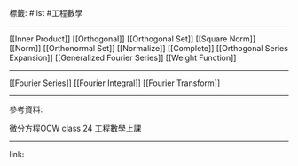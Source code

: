 標籤: #list #工程數學 

---

[[Inner Product]]
[[Orthogonal]]
[[Orthogonal Set]]
[[Square Norm]]
[[Norm]]
[[Orthonormal Set]]
[[Normalize]]
[[Complete]]
[[Orthogonal Series Expansion]]
[[Generalized Fourier Series]]
[[Weight Function]]

---

[[Fourier Series]]
[[Fourier Integral]]
[[Fourier Transform]]

---

參考資料:

微分方程OCW class 24
工程數學上課

---

link:

